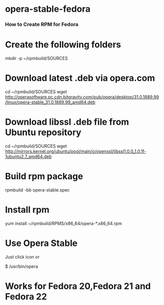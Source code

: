 opera-stable-fedora
======================
### How to Create RPM for Fedora

# Create the following folders
mkdir -p ~/rpmbuild/SOURCES

# Download latest .deb via opera.com
cd ~/rpmbuild/SOURCES
wget http://operasoftware.pc.cdn.bitgravity.com/pub/opera/desktop/31.0.1889.99/linux/opera-stable_31.0.1889.99_amd64.deb 

# Download libssl .deb file from Ubuntu repository
cd ~/rpmbuild/SOURCES
wget http://mirrors.kernel.org/ubuntu/pool/main/o/openssl/libssl1.0.0_1.0.1f-1ubuntu2.7_amd64.deb

# Build rpm package
rpmbuild -bb opera-stable.spec

# Install rpm
yum install ~/rpmbuild/RPMS/x86_64/opera-*.x86_64.rpm

# Use Opera Stable
Just click icon or

$ /usr/bin/opera

# Works for Fedora 20,Fedora 21 and Fedora 22
